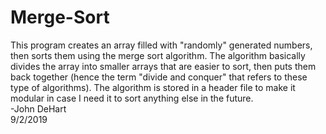 # Merge-Sort
This program creates an array filled with "randomly" generated numbers, then sorts them using the merge sort algorithm. The algorithm basically divides the array into smaller arrays that are easier to sort, then puts them back together (hence the term "divide and conquer" that refers to these type of algorithms). The algorithm is stored in a header file to make it modular in case I need it to sort anything else in the future. 
<br />-John DeHart
<br />9/2/2019
